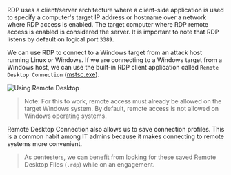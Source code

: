 RDP uses a client/server architecture where a client-side application is used to specify a computer's target IP address or hostname over a network where RDP access is enabled. The target computer where RDP remote access is enabled is considered the server. It is important to note that RDP listens by default on logical port `3389`.


We can use RDP to connect to a Windows target from an attack host running Linux or Windows. If we are connecting to a Windows target from a Windows host, we can use the built-in RDP client application called `Remote Desktop Connection` ([mstsc.exe](https://docs.microsoft.com/en-us/windows-server/administration/windows-commands/mstsc)).

![Using Remote Desktop](https://academy.hackthebox.com/storage/modules/49/UsingRemoteDesktopConnection.gif)


>Note:  For this to work, remote access must already be allowed on the target Windows system. By default, remote access is not allowed on Windows operating systems.

Remote Desktop Connection also allows us to save connection profiles. This is a common habit among IT admins because it makes connecting to remote systems more convenient.

>As pentesters, we can benefit from looking for these saved Remote Desktop Files (`.rdp`) while on an engagement.


